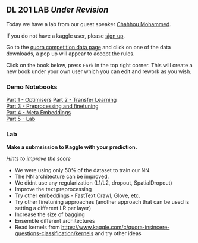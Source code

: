 ## DL 201 LAB *Under Revision*
  
Today we have a lab from our guest speaker [Chahhou Mohammed](https://docs.google.com/presentation/d/e/2PACX-1vRFn2idmx2dIu0Q2cfQaTKsPqdVX3rO2Yb9JTnm2jFX1BnEdvdVBAVmBLRzRE5y05m0ALhwMvjZ3mTg/pub?start=true&loop=false&delayms=3000). 

If you do not have a kaggle user, please [sign up](https://www.kaggle.com/).  
  
Go to the [quora competition data page](https://www.kaggle.com/c/quora-insincere-questions-classification/data) and click on one of the data downloads, a pop up will appear to accept the rules.
  
Click on the book below, press `Fork` in the top right corner. This will create a new book under your own user which you can edit and rework as you wish.   

### Demo Notebooks
[Part 1 - Optimisers](https://www.kaggle.com/mchahhou/part1-optimizers) 
[Part 2 - Transfer Learning](https://www.kaggle.com/mchahhou/part2-transfer-learning)  
[Part 3 - Preprocessing and finetuning](https://www.kaggle.com/mchahhou/part3-preprocessing-and-finetuning)  
[Part 4 - Meta Embeddings](https://www.kaggle.com/mchahhou/part4-meta-embeddings)   
[Part 5 - Lab](https://www.kaggle.com/mchahhou/part5-lab)    

### Lab 
**Make a submsission to Kaggle with your prediction.**
 
*Hints to improve the score* 
* We were using only 50% of the dataset to train our NN.
* The NN architecture can be improved.
* We didnt use any regularization (L1/L2, dropout, SpatialDropout)
* Improve the text preprocessing
* Try other embeddings - FastText Crawl, Glove, etc. 
* Try other finetuning approaches (another approach that can be used is setting a different LR per layer)
* Increase the size of bagging
* Ensemble different architectures
* Read kernels from https://www.kaggle.com/c/quora-insincere-questions-classification/kernels and try other ideas
